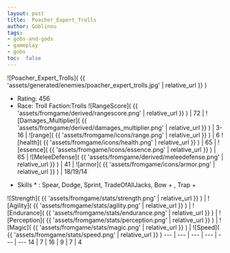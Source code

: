 ```yaml
---
layout: post
title:  Poacher_Expert_Trolls
author: Goblinou
tags:
- gobs-and-gods
- gameplay
- gobs
toc:  false
---
```


![Poacher_Expert_Trolls]( {{ 'assets/generated/enemies/poacher_expert_trolls.jpg' | relative_url }} )
- Rating: 456
- Race: Troll  Faction:Trolls
![RangeScore]( {{ 'assets/fromgame/derived/rangescore.png' | relative_url }} ) | 72 | ![Damages_Multiplier]( {{ 'assets/fromgame/derived/damages_multiplier.png' | relative_url }} ) | 3-16 | ![range]( {{ 'assets/fromgame/icons/range.png' | relative_url }} ) | 6
![health]( {{ 'assets/fromgame/icons/health.png' | relative_url }} ) | 65 | ![essence]( {{ 'assets/fromgame/icons/essence.png' | relative_url }} ) | 65 | ![MeleeDefense]( {{ 'assets/fromgame/derived/meleedefense.png' | relative_url }} ) | 41 | ![armor]( {{ 'assets/fromgame/icons/armor.png' | relative_url }} ) | 18/19/14
* Skills * : Spear, Dodge, Sprint, TradeOfAllJacks, Bow + , Trap + 

![Strength]( {{ 'assets/fromgame/stats/strength.png' | relative_url }} ) | ![Agility]( {{ 'assets/fromgame/stats/agility.png' | relative_url }} ) | ![Endurance]( {{ 'assets/fromgame/stats/endurance.png' | relative_url }} ) | ![Perception]( {{ 'assets/fromgame/stats/perception.png' | relative_url }} ) | ![Magic]( {{ 'assets/fromgame/stats/magic.png' | relative_url }} ) | ![Speed]( {{ 'assets/fromgame/stats/speed.png' | relative_url }} )
--- | --- | --- | --- | --- | ---
14 | 7 | 16 | 9 | 7 | 4
